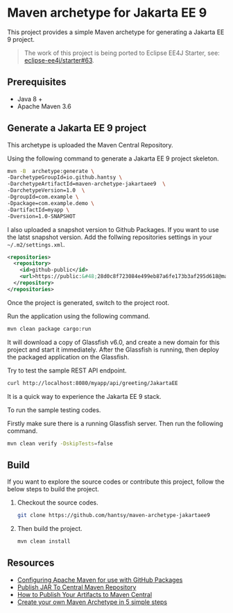 # Maven archetype for Jakarta EE 9

This project provides a simple Maven archetype for generating a Jakarta EE 9 project.

> The work of this project is being ported to Eclipse EE4J Starter, see: [eclipse-ee4j/starter#63](https://github.com/eclipse-ee4j/starter/pull/63).

## Prerequisites

* Java 8 +
* Apache Maven 3.6

## Generate a Jakarta EE 9 project

This archetype is uploaded the Maven Central Repository.

Using the following command to generate a Jakarta EE 9 project skeleton.

```bash
mvn -B  archetype:generate \
-DarchetypeGroupId=io.github.hantsy \
-DarchetypeArtifactId=maven-archetype-jakartaee9  \
-DarchetypeVersion=1.0  \
-DgroupId=com.example \
-Dpackage=com.example.demo \
-DartifactId=myapp \
-Dversion=1.0-SNAPSHOT 
```
I also uploaded a snapshot version to Github Packages. If you want to use the latst snapshot version. Add the follwing repositories settings in your `~/.m2/settings.xml`. 

```xml
<repositories>
  <repository>
    <id>github-public</id>
    <url>https://public:&#48;28d0c8f723084e499eb87a6fe173b3af295d618@maven.pkg.github.com/hantsy/*</url>
  </repository>
</repositories>
```

Once the project is generated, switch to the project root.

Run the application using the following command.

```bash
mvn clean package cargo:run
```
It will download a copy of Glassfish v6.0, and create a new domain for this project and start it immediately. After the Glassfish is running, then deploy the packaged  application on the Glassfish.

Try to test the sample REST API endpoint.

```bash
curl http://localhost:8080/myapp/api/greeting/JakartaEE
```

It is a quick way to experience the Jakarta EE 9 stack.

To run the sample testing codes. 

Firstly make sure there is a running Glassfish server. Then run the following command.

```bash
mvn clean verify -DskipTests=false
```



## Build

If you want to explore the source codes or contribute this project, follow the below steps to build the project.

1. Checkout the source codes.

   ```bash
   git clone https://github.com/hantsy/maven-archetype-jakartaee9
   ```

2. Then build the project.

   ```bash
   mvn clean install
   ```

## Resources

* [Configuring Apache Maven for use with GitHub Packages](https://docs.github.com/en/packages/guides/configuring-apache-maven-for-use-with-github-packages#installing-a-package)
* [Publish JAR To Central Maven Repository](http://tutorials.jenkov.com/maven/publish-to-central-maven-repository.html)
* [How to Publish Your Artifacts to Maven Central](https://dzone.com/articles/publish-your-artifacts-to-maven-central)
* [Create your own Maven Archetype in 5 simple steps](https://rieckpil.de/create-your-own-maven-archetype-in-5-simple-steps/)
